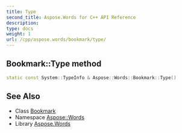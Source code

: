 ```yaml
---
title: Type
second_title: Aspose.Words for C++ API Reference
description: 
type: docs
weight: 1
url: /cpp/aspose.words/bookmark/type/
---
```

## Bookmark::Type method




```cpp
static const System::TypeInfo & Aspose::Words::Bookmark::Type()
```

## See Also

* Class [Bookmark](../)
* Namespace [Aspose::Words](../../)
* Library [Aspose.Words](../../../)
